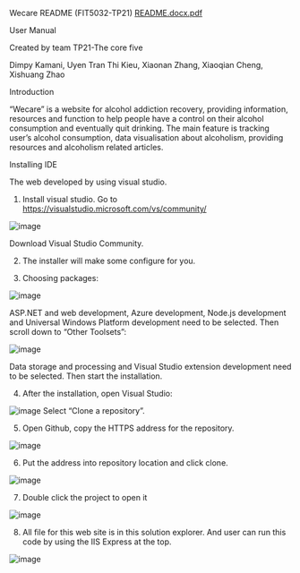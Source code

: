 Wecare README (FIT5032-TP21)
[README.docx.pdf](https://github.com/xzhao555/FIT5120-TP21/files/7064598/README.docx.pdf)

User Manual

Created by team TP21-The core five

Dimpy Kamani, Uyen Tran Thi Kieu, Xiaonan Zhang, Xiaoqian Cheng, Xishuang Zhao

Introduction

“Wecare” is a website for alcohol addiction recovery, providing information, resources and function to help people have a control on their alcohol consumption and eventually quit drinking. The main feature is tracking user’s alcohol consumption, data visualisation about alcoholism, providing resources and alcoholism related articles.  

Installing IDE

The web developed by using visual studio.

1.	Install visual studio.
Go to https://visualstudio.microsoft.com/vs/community/

![image](https://user-images.githubusercontent.com/84710921/131080544-5850f2ea-9763-4835-935d-f0cf60f3bca4.png)

Download Visual Studio Community. 

2.	The installer will make some configure for you.

3.	Choosing packages:

![image](https://user-images.githubusercontent.com/84710921/131081645-15ed8cfa-aa51-4e2f-9409-aac798274f13.png)

ASP.NET and web development, Azure development, Node.js development and Universal Windows Platform development need to be selected. Then scroll down to “Other Toolsets”:

![image](https://user-images.githubusercontent.com/84710921/131082006-b9af7ae5-9796-4ac4-a86c-a6ad54b6be7f.png)

Data storage and processing and Visual Studio extension development need to be selected. Then start the installation. 

4.	After the installation, open Visual Studio:

![image](https://user-images.githubusercontent.com/84710921/131082060-1b0dcf0f-ed12-4cdb-8d96-ae27dd7e7fc0.png)
Select “Clone a repository”.

5.	Open Github, copy the HTTPS address for the repository.

![image](https://user-images.githubusercontent.com/84710921/131082118-e8d4cd13-07c8-40ac-ba0a-f0ee01904788.png)

6.	Put the address into repository location and click clone.

![image](https://user-images.githubusercontent.com/84710921/131082174-ab134e48-d967-4b21-8057-d91cf4aa7b50.png)

7.	Double click the project to open it 

![image](https://user-images.githubusercontent.com/84710921/131082214-5bda8acf-981b-4185-8540-9ee133b7781c.png)

8.	All file for this web site is in this solution explorer. And user can run this code by using the IIS Express at the top.

![image](https://user-images.githubusercontent.com/84710921/131082239-e021b4d9-33a9-4644-982f-14fa095c010c.png)





